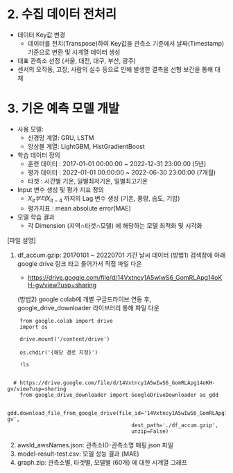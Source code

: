 # 2. 수집 데이터 전처리
- 데이터 Key값 변경
    - 데이터를 전치(Transpose)하여 Key값을 관측소 기준에서 날짜(Timestamp) 기준으로 변환 및 시계열 데이터 생성
- 대표 관측소 선정 (서울, 대전, 대구, 부산, 광주)
- 센서의 오작동, 고장, 사람의 실수 등으로 인해 발생한 결측을 선형 보간을 통해 대체

# 3. 기온 예측 모델 개발
- 사용 모델:
    - 신경망 계열: GRU, LSTM
    - 앙상블 계열: LightGBM, HistGradientBoost
- 학습 데이터 정의
    - 훈련 데이터 : 2017-01-01 00:00:00 ~ 2022-12-31 23:00:00 (5년)
    - 평가 데이터 : 2022-01-01 00:00:00 ~ 2022-06-30 23:00:00 (7개월)
    - 타겟 : 시간별 기온, 일별최저기온, 일별최고기온
- Input 변수 생성 및 평가 지표 정의
    - $X_{it} 부터 X_{it-4}$ 까지의 Lag 변수 생성 (기온, 풍량, 습도, 기압)
    - 평가지표 : mean absolute error(MAE)
- 모델 학습 결과
    - 각 Dimension (지역∩타겟∩모델) 에 해당하는 모델 최적화 및 시각화
 
[파일 설명]
1. df_accum.gzip: 20170101 ~ 20220701 기간 날씨 데이터
   (방법1) 검색창에 아래 google drive 링크 타고 들어가서 직접 파일 다운 
   - https://drive.google.com/file/d/14Vxtncy1A5wIwS6_GomRLApg14oKH-gv/view?usp=sharing

   (방법2) google colab에 개별 구글드라이브 연동 후, google_drive_downloader 라이브러리 통해 파일 다운
```
    from google.colab import drive
    import os
    
    drive.mount('/content/drive')
    
    os.chdir('{해당 경로 지정}')
    
    !ls


  # https://drive.google.com/file/d/14Vxtncy1A5wIwS6_GomRLApg14oKH-gv/view?usp=sharing
    from google_drive_downloader import GoogleDriveDownloader as gdd
    
    gdd.download_file_from_google_drive(file_id='14Vxtncy1A5wIwS6_GomRLApg14oKH-gv',
                                        dest_path='./df_accum.gzip',
                                        unzip=False)
```

2. awsId_awsNames.json: 관측소ID-관측소명 매핑 json 파일
3. model-result-test.csv: 모델 성능 결과 (MAE)
4. graph.zip: 관측소별, 타겟별, 모델별 (60개) 에 대한 시계열 그래프 
   
